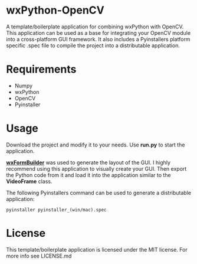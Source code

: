 # wxPython-OpenCV
A template/boilerplate application for combining wxPython with OpenCV. This application can be used as a base for integrating your OpenCV module into a cross-platform GUI framework.
It also includes a Pyinstallers platform specific .spec file to compile the project into a distributable application.

# Requirements

* Numpy
* wxPython
* OpenCV
* Pyinstaller

# Usage

Download the project and modify it to your needs. Use **run.py** to start the application.

[**wxFormBuilder**](http://sourceforge.net/projects/wxformbuilder/) was used to generate the layout of the GUI.
I highly recommend using this application to visually create your GUI. Then export the Python code from it and load it into the application similar to the **VideoFrame** class.

The following Pyinstallers command can be used to generate a distributable application:
```
pyinstaller pyinstaller_(win/mac).spec
```

# License

This template/boilerplate application is licensed under the MIT license. For more info see LICENSE.md
